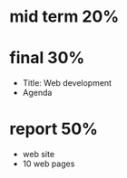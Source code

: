 


# mid term 20%

# final 30%
  - Title: Web development
  - Agenda
# report 50%
  - web site 
  - 10 web pages 
